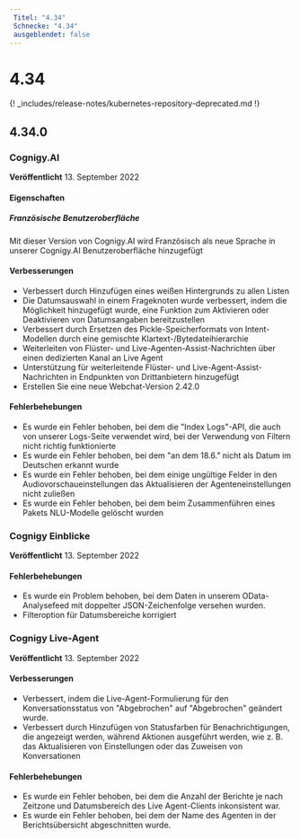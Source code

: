 ```yaml
---
 Titel: "4.34" 
 Schnecke: "4.34" 
 ausgeblendet: false 
---
```

# 4.34

{! _includes/release-notes/kubernetes-repository-deprecated.md !}

## 4.34.0

### Cognigy.AI

**Veröffentlicht** 13. September 2022

#### Eigenschaften

##### Französische Benutzeroberfläche

Mit dieser Version von Cognigy.AI wird Französisch als neue Sprache in unserer Cognigy.AI Benutzeroberfläche hinzugefügt

#### Verbesserungen

- Verbessert durch Hinzufügen eines weißen Hintergrunds zu allen Listen
- Die Datumsauswahl in einem Frageknoten wurde verbessert, indem die Möglichkeit hinzugefügt wurde, eine Funktion zum Aktivieren oder Deaktivieren von Datumsangaben bereitzustellen
- Verbessert durch Ersetzen des Pickle-Speicherformats von Intent-Modellen durch eine gemischte Klartext-/Bytedateihierarchie
- Weiterleiten von Flüster- und Live-Agenten-Assist-Nachrichten über einen dedizierten Kanal an Live Agent
- Unterstützung für weiterleitende Flüster- und Live-Agent-Assist-Nachrichten in Endpunkten von Drittanbietern hinzugefügt
- Erstellen Sie eine neue Webchat-Version 2.42.0

#### Fehlerbehebungen

- Es wurde ein Fehler behoben, bei dem die "Index Logs"-API, die auch von unserer Logs-Seite verwendet wird, bei der Verwendung von Filtern nicht richtig funktionierte
- Es wurde ein Fehler behoben, bei dem "an dem 18.6." nicht als Datum im Deutschen erkannt wurde
- Es wurde ein Fehler behoben, bei dem einige ungültige Felder in den Audiovorschaueinstellungen das Aktualisieren der Agenteneinstellungen nicht zuließen
- Es wurde ein Fehler behoben, bei dem beim Zusammenführen eines Pakets NLU-Modelle gelöscht wurden

### Cognigy Einblicke

**Veröffentlicht** 13. September 2022

#### Fehlerbehebungen

- Es wurde ein Problem behoben, bei dem Daten in unserem OData-Analysefeed mit doppelter JSON-Zeichenfolge versehen wurden.
- Filteroption für Datumsbereiche korrigiert

### Cognigy Live-Agent

**Veröffentlicht** 13. September 2022

#### Verbesserungen

- Verbessert, indem die Live-Agent-Formulierung für den Konversationsstatus von "Abgebrochen" auf "Abgebrochen" geändert wurde.
- Verbessert durch Hinzufügen von Statusfarben für Benachrichtigungen, die angezeigt werden, während Aktionen ausgeführt werden, wie z. B. das Aktualisieren von Einstellungen oder das Zuweisen von Konversationen

#### Fehlerbehebungen

- Es wurde ein Fehler behoben, bei dem die Anzahl der Berichte je nach Zeitzone und Datumsbereich des Live Agent-Clients inkonsistent war.
- Es wurde ein Fehler behoben, bei dem der Name des Agenten in der Berichtsübersicht abgeschnitten wurde.